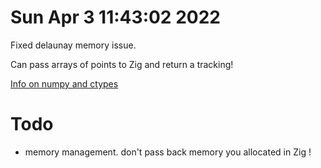 # Sun Apr  3 11:43:02 2022

Fixed delaunay memory issue.

Can pass arrays of points to Zig and return a tracking!

[Info on numpy and ctypes](https://stackoverflow.com/questions/14887378/how-to-return-array-from-c-function-to-python-using-ctypes)

# Todo

- memory management. don't pass back memory you allocated in Zig !

